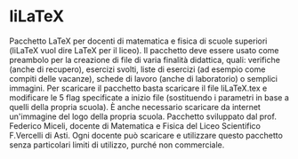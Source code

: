 # liLaTeX
 Pacchetto LaTeX per docenti di matematica e fisica di scuole superiori (liLaTeX vuol dire LaTeX per il liceo).
 Il pacchetto deve essere usato come preambolo per la creazione di file di varia finalità didattica, quali: verifiche (anche di recupero), esercizi svolti, liste di esercizi (ad esempio come compiti delle vacanze), schede di lavoro (anche di laboratorio) o semplici immagini.
 Per scaricare il pacchetto basta scaricare il file liLaTeX.tex e modificare le 5 flag specificate a inizio file (sostituendo i parametri in base a quelli della propria scuola). È anche necessario scaricare da internet un'immagine del logo della propria scuola.
 Pacchetto sviluppato dal prof. Federico Miceli, docente di Matematica e Fisica del Liceo Scientifico F.Vercelli di Asti.
 Ogni docente può scaricare e utilizzare questo pacchetto senza particolari limiti di utilizzo, purché non commerciale.